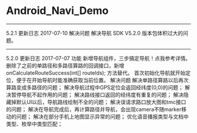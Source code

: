 # Android_Navi_Demo

------------------------------------------------------------------------
5.2.1 更新日志  2017-07-10
  解决问题
    解决导航 SDK V5.2.0 版本包体积过大的问题。

------------------------------------------------------------------------
5.2.0 更新日志  2017-07-07 
  功能
    新增导航组件，三步搞定导航！点我参考详情。
    删除了之前的单路径和多路径算路的回调接口，新增 onCalculateRouteSuccess(int[] routeIds); 方法替代。
    首次初始化导航就开始定位，便于在开始导航时能准确获取当前位置。
  解决问题
    解决单路径算路以后再次算路变成多路径的问题；
    解决导航过程中GPS定位会返回经纬度(0,0)的问题；
    解决暂停导航不起作用的问题；
    解决路线接口返回的经纬度有重复的问题；
    解决隐藏掉默认UI以后，导航路线绘制不全的问题；
    解决误请求路口放大图和tmc接口的问题；
    解决在导航完成后，再计算路径并导航，会出现camera不随marker移动的问题；
    解决在部分手机上地图显示异常的问题；
    优化语音播报类型与文档中类型、枚举中类型匹配；
